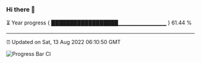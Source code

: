 ### Hi there 👋

⏳ Year progress { ██████████████████▁▁▁▁▁▁▁▁▁▁▁▁ } 61.44 %

---

⏰ Updated on Sat, 13 Aug 2022 06:10:50 GMT

![Progress Bar CI](https://github.com/Shyam-Makwana/GitHub-Actions-Demo/workflows/Progress%20Bar%20CI/badge.svg)
